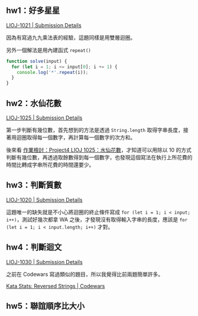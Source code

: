 ## hw1：好多星星

[LIOJ-1021 | Submission Details](https://oj.lidemy.com/status/f3a20de9e9ae23b967f83c147b9ab20b)

因為有寫過九九乘法表的經驗，這題同樣是用雙層迴圈。

另外一個解法是用內建函式 `repeat()`

``` js
function solve(input) {
  for (let i = 1; i <= input[0]; i += 1) {
    console.log('*'.repeat(i));
  }
}
```

## hw2：水仙花數

[LIOJ-1025 | Submission Details](https://oj.lidemy.com/status/f6ae4b3031418141f365e6e83ebc54e1)

第一步判斷有幾位數，首先想到的方法是透過 `String.length` 取得字串長度，接著用迴圈取得每一個數字，再計算每一個數字的次方和。

後來看 [作業檢討：Project4 LIOJ 1025：水仙花數](https://lidemy.com/courses/793973/lectures/14637145)，才知道可以用除以 10 的方式判斷有幾位數，再透過取餘數得到每一個數字，也發現這個寫法在執行上所花費的時間比轉成字串所花費的時間還要少。

## hw3：判斷質數

[LIOJ-1020 | Submission Details](https://oj.lidemy.com/status/dda2fcfe7204c9a5fc1382d4d3712517)

這題唯一的缺失就是不小心將迴圈的終止條件寫成 `for (let i = 1; i < input; i++)`，測試好幾次都拿 WA 之後，才發現沒有取得輸入字串的長度，應該是 `for (let i = 1; i < input.length; i++)` 才對。

## hw4：判斷迴文

[LIOJ-1030 | Submission Details](https://oj.lidemy.com/status/972740d35894df3c668c5509b768e556)

之前在 Codewars 寫過類似的題目，所以我覺得比前兩題簡單許多。

[Kata Stats: Reversed Strings | Codewars](https://www.codewars.com/kata/reversed-strings/javascript)

## hw5：聯誼順序比大小
